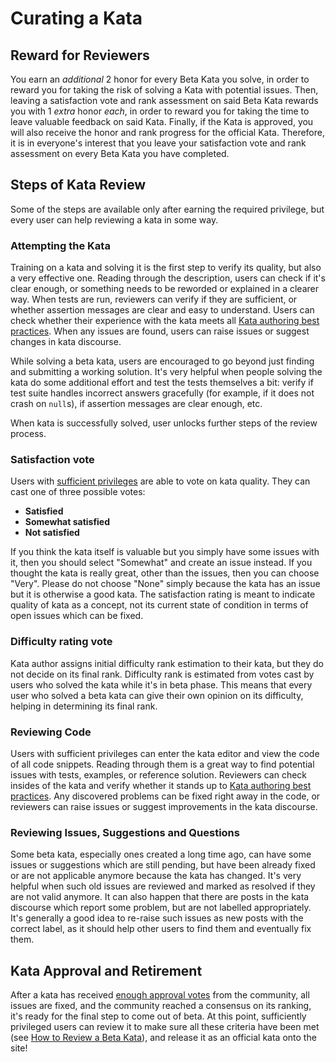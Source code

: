# Curating a Kata

## Reward for Reviewers

You earn an _additional_ 2 honor for every Beta Kata you solve, in order to reward you for taking the risk of solving a Kata with potential issues. Then, leaving a satisfaction vote and rank assessment on said Beta Kata rewards you with 1 _extra_ honor _each_, in order to reward you for taking the time to leave valuable feedback on said Kata. Finally, if the Kata is approved, you will also receive the honor and rank progress for the official Kata. Therefore, it is in everyone's interest that you leave your satisfaction vote and rank assessment on every Beta Kata you have completed.

## Steps of Kata Review

Some of the steps are available only after earning the required privilege, but every user can help reviewing a kata in some way.

### Attempting the Kata

Training on a kata and solving it is the first step to verify its quality, but also a very effective one. Reading through the description, users can check if it's clear enough, or something needs to be reworded or explained in a clearer way. When tests are run, reviewers can verify if they are sufficient, or whether assertion messages are clear and easy to understand. Users can check whether their experience with the kata meets all [Kata authoring best practices][authoring-best-practices]. When any issues are found, users can raise issues or suggest changes in kata discourse.

While solving a beta kata, users are encouraged to go beyond just finding and submitting a working solution. It's very helpful when people solving the kata do some additional effort and test the tests themselves a bit: verify if test suite handles incorrect answers gracefully (for example, if it does not crash on `null`s), if assertion messages are clear enough, etc.

When kata is successfully solved, user unlocks further steps of the review process.

### Satisfaction vote

Users with [sufficient privileges][privileges-reference] are able to vote on kata quality. They can cast one of three possible votes:

- **Satisfied**
- **Somewhat satisfied**
- **Not satisfied**

If you think the kata itself is valuable but you simply have some issues with it, then you should select "Somewhat" and create an issue instead. If you thought the kata is really great, other than the issues, then you can choose "Very". Please do not choose "None" simply because the kata has an issue but it is otherwise a good kata. The satisfaction rating is meant to indicate quality of kata as a concept, not its current state of condition in terms of open issues which can be fixed.

### Difficulty rating vote

Kata author assigns initial difficulty rank estimation to their kata, but they do not decide on its final rank. Difficulty rank is estimated from votes cast by users who solved the kata while it's in beta phase. This means that every user who solved a beta kata can give their own opinion on its difficulty, helping in determining its final rank.

### Reviewing Code

Users with sufficient privileges can enter the kata editor and view the code of all code snippets. Reading through them is a great way to find potential issues with tests, examples, or reference solution. Reviewers can check insides of the kata and verify whether it stands up to [Kata authoring best practices][authoring-best-practices]. Any discovered problems can be fixed right away in the code, or reviewers can raise issues or suggest improvements in the kata discourse.

### Reviewing Issues, Suggestions and Questions

Some beta kata, especially ones created a long time ago, can have some issues or suggestions which are still pending, but have been already fixed or are not applicable anymore because the kata has changed. It's very helpful when such old issues are reviewed and marked as resolved if they are not valid anymore. It can also happen that there are posts in the kata discourse which report some problem, but are not labelled appropriately. It's generally a good idea to re-raise such issues as new posts with the correct label, as it should help other users to find them and eventually fix them.

## Kata Approval and Retirement

After a kata has received [enough approval votes][approval-criteria] from the community, all issues are fixed, and the community reached a consensus on its ranking, it's ready for the final step to come out of beta. At this point, sufficiently privileged users can review it to make sure all these criteria have been met (see [How to Review a Beta Kata][authoring-tutorials-reviewing]), and release it as an official kata onto the site!

[authoring-best-practices]: /recipes/authoring-howtos/create-kata/best-practices/
[privileges-reference]: /references/gamification/privileges/#privileges
[approval-criteria]: /references/kata-ranking/approval-retire-criteria/
[authoring-tutorials-reviewing]: /recipes/review-beta/
